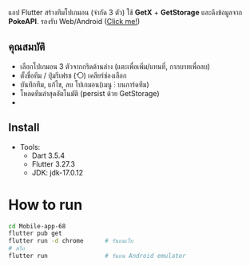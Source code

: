 
แอป Flutter สร้างทีมโปเกมอน (จำกัด 3 ตัว) ใช้ **GetX** + **GetStorage** และดึงข้อมูลจาก **PokeAPI**. รองรับ Web/Android
([Click me!](https://drive.google.com/file/d/1bbEk6ohKuw77CSKM2FINZvz4-k1SxQGw/view?usp=sharing))

## คุณสมบัติ
- เลือกโปเกมอน 3 ตัวจากกริดด้านล่าง (แตะเพื่อเพิ่ม/แทนที่, กากบาทเพื่อลบ)
- ตั้งชื่อทีม / ปุ่มรีเฟรช (⟲) เคลียร์ช่องเลือก
- บันทึกทีม, แก้ไข, ลบ โปเกมอน(เมนู ⋮ บนการ์ดทีม)
- โหลดทีมล่าสุดอัตโนมัติ (persist ด้วย GetStorage)
- 
## Install
- Tools:
  - Dart 3.5.4
  - Flutter 3.27.3 
  - JDK: jdk-17.0.12
  
# How to run 
```bash
cd Mobile-app-68
flutter pub get
flutter run -d chrome      # รันบนเว็บ
# หรือ
flutter run                # รันบน Android emulator

